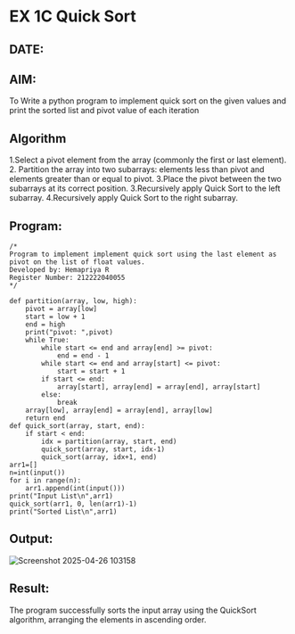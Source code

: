 # EX 1C Quick Sort
## DATE:
## AIM:
 To Write a python program to implement quick sort on the given values and print the sorted list and pivot value of each iteration

## Algorithm
1.Select a pivot element from the array (commonly the first or last element).
2. Partition the array into two subarrays: elements less than pivot and elements greater than or equal to pivot.
3.Place the pivot between the two subarrays at its correct position.
3.Recursively apply Quick Sort to the left subarray.
4.Recursively apply Quick Sort to the right subarray. 

## Program:
```
/*
Program to implement implement quick sort using the last element as pivot on the list of float values.
Developed by: Hemapriya R
Register Number: 212222040055 
*/
```
```
def partition(array, low, high):
    pivot = array[low]
    start = low + 1
    end = high
    print("pivot: ",pivot)
    while True:
        while start <= end and array[end] >= pivot:
            end = end - 1
        while start <= end and array[start] <= pivot:
            start = start + 1
        if start <= end:
            array[start], array[end] = array[end], array[start]
        else:
            break
    array[low], array[end] = array[end], array[low]
    return end
def quick_sort(array, start, end):
    if start < end:
        idx = partition(array, start, end)
        quick_sort(array, start, idx-1)
        quick_sort(array, idx+1, end)
arr1=[]
n=int(input())
for i in range(n):
    arr1.append(int(input()))
print("Input List\n",arr1)
quick_sort(arr1, 0, len(arr1)-1)
print("Sorted List\n",arr1)
 ```

## Output:
![Screenshot 2025-04-26 103158](https://github.com/user-attachments/assets/146028cb-9f62-4172-8700-fb3ab7855311)




## Result:
The program successfully sorts the input array using the QuickSort algorithm, arranging the elements in ascending order.
